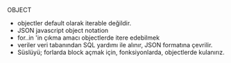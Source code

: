 OBJECT
- objectler default olarak iterable değildir.
- JSON javascript object notation
- for..in 'in çıkma amacı objectlerde itere edebilmek
- veriler veri tabanından SQL yardımı ile alınır, JSON formatına çevrilir.
- Süslüyü; forlarda block açmak için, fonksiyonlarda, objectlerde kulanırız.